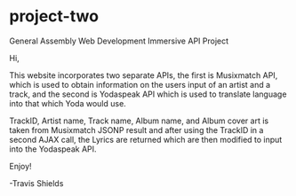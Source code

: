 # project-two
General Assembly Web Development Immersive API Project


Hi,

This website incorporates two separate APIs, the first is Musixmatch API, which is used to obtain information on the users input of an artist and a track, and the second is Yodaspeak API which is used to translate language into that which Yoda would use.

TrackID, Artist name, Track name, Album name, and Album cover art is taken from Musixmatch JSONP result and after using the TrackID in a second AJAX call, the Lyrics are returned which are then modified to input into the Yodaspeak API.

Enjoy!

-Travis Shields
